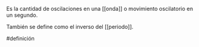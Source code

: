 Es la cantidad de oscilaciones en una [[onda]] o movimiento oscilatorio en un segundo. 

También se define como el inverso del [[periodo]].

#definición 